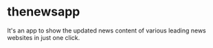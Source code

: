 # thenewsapp
It's an app to show the updated news content of various leading news websites in just one click.
